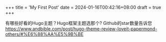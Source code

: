 +++
title = 'My First Post'
date = 2024-01-16T00:42:16+08:00
draft = true
+++

有哪些好看的Hugo主题？Hugo框架主题选那个? Github的star数量告诉您
https://www.andbible.com/post/hugo-theme-review-loveit-papermond-others/#%E6%88%AA%E5%9B%BE 